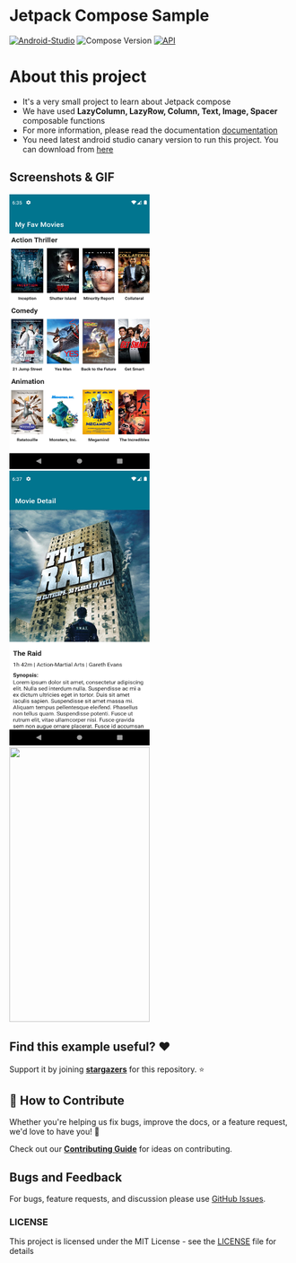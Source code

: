 # Jetpack Compose Sample
[![Android-Studio](https://badgen.net/badge/OS/Android?icon=https://raw.githubusercontent.com/androiddevnotes/awesome-jetpack-compose-android-apps/master/assets/android.svg&color=3ddc84)](https://developer.android.com/studio/preview)
![Compose Version](https://img.shields.io/badge/Compose-1.0.0--beta03-brightgreen)
[![API](https://img.shields.io/badge/API-21%2B-brightgreen.svg?style=flat)](https://android-arsenal.com/api?level=21)

# About this project
 - It's a very small project to learn about Jetpack compose
 - We have used **LazyColumn, LazyRow, Column, Text, Image, Spacer** composable functions
 - For more information, please read the documentation [documentation](https://developer.android.com/jetpack/compose)
 - You need latest android studio canary version to run this project. You can download from [here](https://developer.android.com/studio/preview)

## Screenshots & GIF

<img src="1_movie_list.png" width="250" height="490">&emsp;<img src="2_movie_detail.png" width="250" height="490">&emsp;<img src="jetpack_compose.gif" width="250" height="490">

## Find this example useful? :heart:
Support it by joining __[stargazers](https://github.com/SimformSolutionsPvtLtd/Jetpack-compose-sample/stargazers)__ for this repository. :star:

## 🤝 How to Contribute

Whether you're helping us fix bugs, improve the docs, or a feature request, we'd love to have you! :muscle:

Check out our [**Contributing Guide**](https://github.com/SimformSolutionsPvtLtd/Jetpack-compose-sample/CONTRIBUTING.md) for ideas on contributing.

## Bugs and Feedback

For bugs, feature requests, and discussion please use [GitHub Issues](https://github.com/SimformSolutionsPvtLtd/Jetpack-compose-sample/issues).

### LICENSE
This project is licensed under the MIT License - see the [LICENSE](LICENSE) file for details
